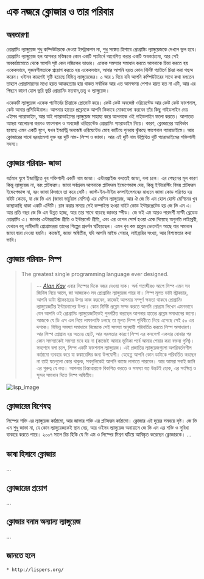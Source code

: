 # এক নজরে ক্লোজার ও তার পরিবার

## অবতারণা 
প্রোগ্রামিং ল্যাঙ্গুয়েজ শুধু কম্পিউটারকে দেওয়া ইন্সট্রাকশন না, শুধু সঙ্কেত হিশাবে প্রোগ্রামিং ল্যাঙ্গুয়েজকে দেখলে ভুল হবে। প্রোগ্রামিং ল্যাঙ্গুয়েজ হল আপনার মস্তিষ্ককে কোন একটি প্যাটার্নে আবেশিত করার একটি অবকাঠামো, আর সেই অবকাঠামোতে থেকে আপনি সৃষ্ট কেন লজিকের ভাণ্ডার। একেক সমস্যার সমাধান করতে আপনাকে চিন্তা করতে হয় একেকভাবে, সৃজনশীলতাকে প্রয়োগ করতে হয় একেকভাবে, আবার আপনি হয়ত কোন নির্দিষ্ট প্যাটার্নে চিন্তা করা পছন্দ করেন। ওইসব কারণেই সৃষ্টি হয়েছে বিভিন্ন ল্যাঙ্গুয়েজের। ০ আর ১ দিয়ে যদি আপনি কম্পিউটারের সাথে কথা বলতেন তাহলে প্রোগ্রামারদের মধ্যে হয়ত আত্মহত্যার হার থাকত সর্বাধিক আর এত আনন্দময় পেশাও হয়ত হত না এটি, আর এর পিছনে কারণ হোল ভুরি ভুরি প্রোগ্রামিং মতবাদ,তত্ত্ব ও ল্যাঙ্গুয়েজ।

একেকটি ল্যাঙ্গুয়েজ একেক প্যাটার্নের চিন্তাকে প্রোমোট করে। কেউ কেউ অবজেক্ট ওরিয়েন্টেড আর কেউ কেউ ফাংশনাল, কেউ আবার প্রসিডিউরাল। আপনার হাতের প্রব্লেমকে আপনি কিভাবে মোকাবেলা করবেন তাঁর কিছু গাইডলাইন দেয় এইসব প্যারাডাইম, আর অই প্যারাডাইমের ল্যাঙ্গুয়েজ সাহায্য করে আপনাকে ওই গাইডলাইন ফলো করতে। আপাতত আমরা আলোচনা করবও ফাংশনাল ও অবজেক্ট ওরিয়েন্টেড প্রোগ্রামিং প্যারাডাইম নিয়ে। কারণ, ক্লোজারের আবির্ভাব হয়েছে এমন একটি যুগে, যখন ইন্ডাস্ট্রি অবজেক্ট ওরিয়েন্টেড মোহ কাটিয়ে পুনরায় ঝুঁকছে ফাংশনাল প্যারাডাইমে।  আর ক্লোজারের সাথে হরহামেশা যুক্ত হয় দুটি নাম- লিস্প ও জাভা। আর এই দুটি নাম উল্লিখিত দুটি প্যারাডাইমের শক্তিশালী সদস্য। 

## ক্লোজার পরিবার- জাভা
বর্তমান যুগে ইন্ডাস্ট্রিতে খুব শক্তিশালী একটি নাম জাভা। এন্টারপ্রাইজ বলতেই জাভা, বলা চলে। এর পেছনের মূল কারণ কিন্তু ল্যাঙ্গুয়েজ না, বরং প্লাটফরম। জাভা সর্বপ্রথম আপনাকে প্লাটফরম ইন্ডেপেন্ডান্স দেয়, কিন্তু ইন্টারেস্টিং বিষয় প্লাটফরম ইন্ডেপেন্ডান্স না, বরং জাভা কিভাবে তা করে সেটি। জাস্ট-ইন-টাইম কম্পাইলেশনের মাধ্যমে জাভা কোড পরিণত হয় বাইট কোডে, যা জে ভি এম (জাভা ভার্চুয়াল মেশিন) এর মেশিন ল্যাঙ্গুয়েজ, আর ঐ জে ভি এম হোল হোস্ট মেশিনের খুব কাছাকাছি থাকা একটি এন্টিটি। রান করার সময়ে সেই কম্পাইল্ড হওয়া বাইট কোড ইন্টারপ্রেটেড হয় জে ভি এম এ। আর প্রতি বছর জে ভি এম উন্নত হচ্ছে, আর তার সাথে বাড়ছে জাভার স্পীড। জে ভই এম আরও পারদর্শী মাল্টী থ্রেডেড প্রোগ্রামিং এ। জাভার এন্টারপ্রাইজ প্রীতি ও ইন্টারনেট প্রীতি, এবং এর ওপেন সোর্স হওয়া একে দিয়েছে অগুনতি লাইব্রেরী, যেখানে বহু নামীদামী প্রোগ্রামাররা তাদের শিল্পের প্রদর্শন ঘটিয়েছেন। এমন খুব কম প্রব্লেম ডোমেইন আছে যার সমাধান জাভা দ্বারা দেওয়া হয়নি। কাজেই, জাভা অদ্বিতীয়, যদি আপনি মাইন্ড শেয়ার, লাইব্রারির সংখ্যা, আর বিশ্যস্ততার কথা ভাবি।

## ক্লোজার পরিবার- লিস্প
> The greatest single programming language ever designed.
>> -- <cite>[Alan Kay](http://en.wikipedia.org/wiki/Alan_Kay)</cite>
এবার লিস্পের দিকে নজর দেওয়া যাক। অর্ধ শতাব্দীরও আগে লিস্প এমন সব জিনিস নিয়ে আসে, জা আজকেও সব প্রোগ্রামিং ল্যাঙ্গুয়েজ পারে না। লিস্প মূলত ডাটা স্ট্রাকচার, আপনি ডাটা স্ট্রাকচারের উপর কাজ করবেন, কাজেই আপনার  সম্পূর্ণ ক্ষমতা থাকবে প্রোগ্রামিং ল্যাঙ্গুয়েজটির ইন্টারনালের উপর। কোন নির্দিষ্ট প্রব্লেম সল্ভ করতে আপনি প্রোগ্রাম লিখেন এমনভাবে যেন আপনি ওই প্রোগ্রামিং ল্যাঙ্গুয়েজটিকেই পুনর্গঠিত করছেন আপনার হাতের প্রব্লেম সমাধানের জন্যে।  আজকে যে ডি এস এল নিয়ে লাফালাফি চলছে তা মূলত লিস্প পৃথিবীতে নিয়ে এসেছে সেই ৫০ এর দশকে। বিভিন্ন সমস্যা সমাধানে নিজেকে সেই সমস্যা অনুযায়ী পরিবর্তিত করতে লিস্প অসাধারণ। আর লিস্প প্রোগ্রাম হয় অত্যন্ত ছোট, আর সরলতার কারণে লিস্প এর কনসেপ্ট একবার বোঝার পর কোন সমস্যাকেই সমস্যা মনে হয় না (কাজেই আমার ভূমিকা পর্বে আমার শেয়ার করা বক্তব্য গুলি)। সবশেষে বলা চলে, লিস্প একটি ফাংশনাল ল্যাঙ্গুয়েজ। এই প্রজাতির ল্যাঙ্গুয়েজগুলো অপরিবর্তনশীল কাঠামো ব্যবহার করে যা কঙ্কারেন্সির জন্য উপযোগী। যেহেতু আপনি কোন ডাটাকে পরিবর্তিত করছেন না তাই যতগুলো কোর থাকুক, সবগুলিকেই আপনি কাজে লাগাতে পারবেন। আর আমরা সবাই জানি এর গুরুত্ব যে কত। আপনার চিন্তাধারাকে বিকশিত করতে ও সমস্যা যত উদ্ভটই হোক, এর সংক্ষিপ্ত ও সুন্দর সমাধান দিতে লিস্প অদ্বিতীয়। 

![lisp_image](http://imgs.xkcd.com/comics/lisp_cycles.png)

## ক্লোজারের বিশেষত্ব 
লিস্পের শক্তি এর ল্যাঙ্গুয়েজ কাঠামো, আর জাভার শক্তি এর প্লাটফরম কাঠামো। ক্লোজার এই দুয়ের সমন্বয়ে সৃষ্ট। জে ভি এম শুধু জাভা না, যে কোন ল্যাঙ্গুয়েজকেই স্থান দেয়, আর ওইসব ল্যাঙ্গুয়েজ অনায়াসে জে ভি এম এর শক্তি ও সুবিধা ব্যবহার করতে পারে। ২০০৭ সালে রিচ হিকি যে ভি এম ও লিস্পের মিশ্রণ ঘটিয়ে আবিষ্কৃত করেছেন ক্লোজারকে। 
...

## ভাষা হিসাবে ক্লোজার
...

## ক্লোজারের প্রয়োগ
...

## ক্লোজার বনাম অন্যান্য ল্যাঙ্গুয়েজ
...

## জানতে হলে 
    * http://lispers.org/

